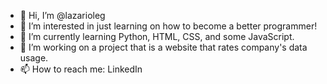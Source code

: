 - 👋 Hi, I’m @lazarioleg
- 👀 I’m interested in just learning on how to become a better programmer!
- 🌱 I’m currently learning Python, HTML, CSS, and some JavaScript. 
- 💞️ I’m working on a project that is a website that rates company's data usage. 
- 📫 How to reach me: LinkedIn

<!---
lazarioleg/lazarioleg is a ✨ special ✨ repository because its `README.md` (this file) appears on your GitHub profile.
You can click the Preview link to take a look at your changes.
--->
